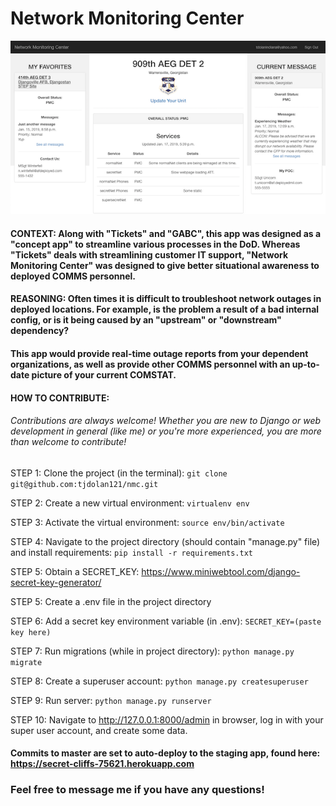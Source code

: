 # Network Monitoring Center

![NMC](static/img/Screenshot.png?raw=true "NMC")

#### CONTEXT: Along with "Tickets" and "GABC", this app was designed as a "concept app" to streamline various processes in the DoD. Whereas "Tickets" deals with streamlining customer IT support, "Network Monitoring Center" was designed to give better situational awareness to deployed COMMS personnel.

#### REASONING: Often times it is difficult to troubleshoot network outages in deployed locations. For example, is the problem a result of a bad internal config, or is it being caused by an "upstream" or "downstream" dependency?

#### This app would provide real-time outage reports from your dependent organizations, as well as provide other COMMS personnel with an up-to-date picture of your current COMSTAT.

#### HOW  TO CONTRIBUTE:

###### Contributions are always welcome!  Whether you are new to Django or web development in general (like me) or you're more experienced, you are more than welcome to contribute!

STEP 1: Clone the project (in the terminal): ```git clone git@github.com:tjdolan121/nmc.git```

STEP 2: Create a new virtual environment: ```virtualenv env```

STEP 3: Activate the virtual environment: ```source env/bin/activate```

STEP 4: Navigate to the project directory (should contain "manage.py" file) and install requirements: ```pip install -r requirements.txt```

STEP 5: Obtain a SECRET_KEY: https://www.miniwebtool.com/django-secret-key-generator/

STEP 5: Create a .env file in the project directory

STEP 6: Add a secret key environment variable (in .env): ```SECRET_KEY=(paste key here)```

STEP 7: Run migrations (while in project directory): ```python manage.py migrate```

STEP 8: Create a superuser account: ```python manage.py createsuperuser```

STEP 9: Run server: ```python manage.py runserver```

STEP 10: Navigate to http://127.0.0.1:8000/admin in browser, log in with your super user account, and create some data.

#### Commits to master are set to auto-deploy to the staging app, found here: https://secret-cliffs-75621.herokuapp.com

### Feel free to message me if you have any questions!
